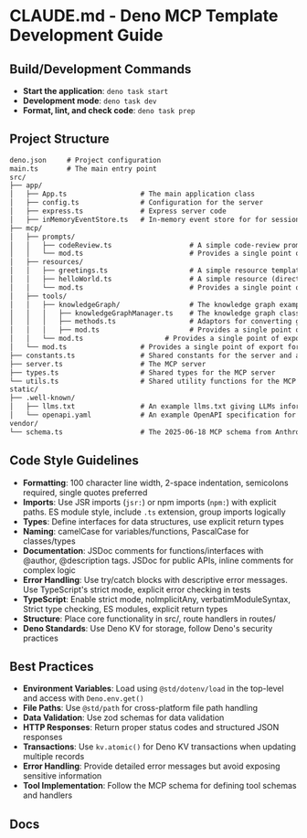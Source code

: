 # CLAUDE.md - Deno MCP Template Development Guide

## Build/Development Commands

- **Start the application**: `deno task start`
- **Development mode**: `deno task dev`
- **Format, lint, and check code**: `deno task prep`

## Project Structure

```markdown
deno.json     # Project configuration
main.ts       # The main entry point
src/              
├── app/                        
│   ├── App.ts                  # The main application class
│   ├── config.ts               # Configuration for the server
│   ├── express.ts              # Express server code
│   ├── inMemoryEventStore.ts   # In-memory event store for for session resumability
├── mcp/ 
│   ├── prompts/                             
│   │   ├── codeReview.ts                   # A simple code-review prompt example
│   │   └── mod.ts                          # Provides a single point of export for all the MCP prompts
│   ├── resources/                             
│   │   ├── greetings.ts                    # A simple resource template (dynamic resource) example
│   │   ├── helloWorld.ts                   # A simple resource (direct resource) example
│   │   └── mod.ts                          # Provides a single point of export for all the MCP resources
│   ├── tools/                             
│   │   ├── knowledgeGraph/                 # The knowledge graph example tool
│   │   │   ├── knowledgeGraphManager.ts    # The knowledge graph class
│   │   │   ├── methods.ts                  # Adaptors for converting graph function to MCP tool calls/results
│   │   │   ├── mod.ts                      # Provides a single point of export for the knowledge graph
│   │   └── mod.ts                    # Provides a single point of export for all the MCP tools
│   └── mod.ts                  # Provides a single point of export for all the MCP internals
├── constants.ts                # Shared constants for the server and application
├── server.ts                   # The MCP server
├── types.ts                    # Shared types for the MCP server
└── utils.ts                    # Shared utility functions for the MCP server
static/             
├── .well-known/    
│   ├── llms.txt                # An example llms.txt giving LLMs information about the server    
│   └── openapi.yaml            # An example OpenAPI specification for the server 
vendor/
└── schema.ts                   # The 2025-06-18 MCP schema from Anthropic
```

## Code Style Guidelines

- **Formatting**: 100 character line width, 2-space indentation, semicolons required, single quotes preferred
- **Imports**: Use JSR imports (`jsr:`) or npm imports (`npm:`) with explicit paths. ES module style, include `.ts` extension, group imports logically
- **Types**: Define interfaces for data structures, use explicit return types
- **Naming**: camelCase for variables/functions, PascalCase for classes/types
- **Documentation**: JSDoc comments for functions/interfaces with @author, @description tags. JSDoc for public APIs, inline comments for complex logic
- **Error Handling**: Use try/catch blocks with descriptive error messages. Use TypeScript's strict mode, explicit error checking in tests
- **TypeScript**: Enable strict mode, noImplicitAny, verbatimModuleSyntax, Strict type checking, ES modules, explicit return types
- **Structure**: Place core functionality in src/, route handlers in routes/
- **Deno Standards**: Use Deno KV for storage, follow Deno's security practices

## Best Practices

- **Environment Variables**: Load using `@std/dotenv/load` in the top-level and access with `Deno.env.get()`
- **File Paths**: Use `@std/path` for cross-platform file path handling
- **Data Validation**: Use zod schemas for data validation
- **HTTP Responses**: Return proper status codes and structured JSON responses
- **Transactions**: Use `kv.atomic()` for Deno KV transactions when updating multiple records
- **Error Handling**: Provide detailed error messages but avoid exposing sensitive information
- **Tool Implementation**: Follow the MCP schema for defining tool schemas and handlers

## Docs

[MCP Typescript SDK]: https://github.com/modelcontextprotocol/typescript-sdk

[MCP llms.txt]: https://modelcontextprotocol.io/llms-full.txt

[Deno KV]: https://docs.deno.com/api/deno/~/Deno.Kv